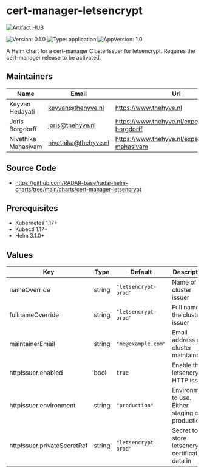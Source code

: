 

# cert-manager-letsencrypt
[![Artifact HUB](https://img.shields.io/endpoint?url=https://artifacthub.io/badge/repository/cert-manager-letsencrypt)](https://artifacthub.io/packages/helm/radar-base/cert-manager-letsencrypt)

![Version: 0.1.0](https://img.shields.io/badge/Version-0.1.0-informational?style=flat-square) ![Type: application](https://img.shields.io/badge/Type-application-informational?style=flat-square) ![AppVersion: 1.0](https://img.shields.io/badge/AppVersion-1.0-informational?style=flat-square)

A Helm chart for a cert-manager ClusterIssuer for letsencrypt. Requires the cert-manager release to be activated.

## Maintainers

| Name | Email | Url |
| ---- | ------ | --- |
| Keyvan Hedayati | <keyvan@thehyve.nl> | <https://www.thehyve.nl> |
| Joris Borgdorff | <joris@thehyve.nl> | <https://www.thehyve.nl/experts/joris-borgdorff> |
| Nivethika Mahasivam | <nivethika@thehyve.nl> | <https://www.thehyve.nl/experts/nivethika-mahasivam> |

## Source Code

* <https://github.com/RADAR-base/radar-helm-charts/tree/main/charts/cert-manager-letsencrypt>

## Prerequisites
* Kubernetes 1.17+
* Kubectl 1.17+
* Helm 3.1.0+

## Values

| Key | Type | Default | Description |
|-----|------|---------|-------------|
| nameOverride | string | `"letsencrypt-prod"` | Name of the cluster issuer |
| fullnameOverride | string | `"letsencrypt-prod"` | Full name of the cluster issuer |
| maintainerEmail | string | `"me@example.com"` | Email address of cluster maintainer |
| httpIssuer.enabled | bool | `true` | Enable the letsencrypt HTTP issuer |
| httpIssuer.environment | string | `"production"` | Environment to use. Either staging or production |
| httpIssuer.privateSecretRef | string | `"letsencrypt-prod"` | Secret to store letsencrypt certificate data in |
